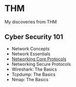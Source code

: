 # THM
My discoveries from THM


## Cyber Security 101
- Network Concepts
- Network Essentials
- [Networking Core Protocols](Rooms/NetworkingCoreProtocols.md)
- Networking Secure Protocols
- Wireshark: The Basics
- Tcpdump: The Basics
- Nmap: The Basics
